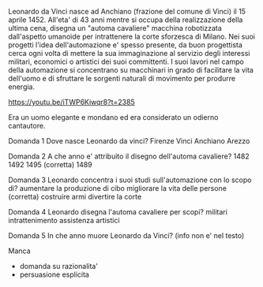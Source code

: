 Leonardo da Vinci nasce ad Anchiano (frazione del comune di Vinci) il 15 aprile 1452.
All'eta' di 43 anni mentre si occupa della realizzazione della ultima cena, disegna un "automa cavaliere" macchina robotizzata dall'aspetto umanoide per intrattenere la corte sforzesca di Milano.
Nei suoi progetti l'idea dell'automazione e' spesso presente, da buon progettista cerca ogni volta di mettere la sua immaginazione al servizio degli interessi militari, economici o artistici dei suoi committenti.
I suoi lavori nel campo della automazione si concentrano su macchinari in grado di facilitare la vita dell'uomo e di sfruttare le sorgenti naturali di movimento per produrre energia.

https://youtu.be/iTWP6Kiwqr8?t=2385

Era un uomo elegante e mondano ed era considerato un odierno cantautore. 



Domanda 1
Dove nasce Leonardo da vinci?
Firenze
Vinci
Anchiano
Arezzo

Domanda 2
A che anno e' attribuito il disegno dell'automa cavaliere?
1482
1492
1495 (corretta)
1489

Domanda 3
Leonardo concentra i suoi studi sull'automazione con lo scopo di?
aumentare la produzione di cibo
migliorare la vita delle persone (corretta)
costruire armi
divertire la corte

Domanda 4
Leonardo disegna l'automa cavaliere per scopi?
militari
intrattenimento
assistenza
artistici

Domanda 5
In che anno muore Leonardo da Vinci? (info non e' nel testo)


Manca 
- domanda su razionalita'
- persuasione esplicita





